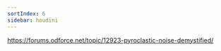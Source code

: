```yaml
---
sortIndex: 6
sidebar: houdini
---
```


<https://forums.odforce.net/topic/12923-pyroclastic-noise-demystified/>

